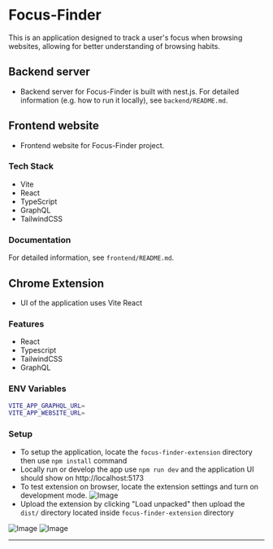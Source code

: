 # Focus-Finder
This is an application designed to track a user's focus when browsing websites, allowing for better understanding of browsing habits.

## Backend server
- Backend server for Focus-Finder is built with nest.js. For detailed information (e.g. how to run it locally), see `backend/README.md`.

## Frontend website
- Frontend website for Focus-Finder project. 

### Tech Stack
- Vite
- React
- TypeScript
- GraphQL
- TailwindCSS

### Documentation
For detailed information, see `frontend/README.md`.

## Chrome Extension
- UI of the application uses Vite React

### Features
- React
- Typescript 
- TailwindCSS
- GraphQL

### ENV Variables
``` bash
VITE_APP_GRAPHQL_URL=
VITE_APP_WEBSITE_URL=
``` 
### Setup
- To setup the application, locate the `focus-finder-extension` directory then use `npm install` command
- Locally run or develop the app use `npm run dev` and the application UI should show on http://localhost:5173
- To test extension on browser, locate the extension settings and turn on development mode.
![Image](https://uploads.linear.app/63e73cf7-d0b3-4cf8-8368-c4f61cd3ed33/05d9785e-29f0-4fbf-a695-4946091116ac/cbb699f6-87ee-4894-8591-d293d05004aa)
- Upload the extension by clicking "Load unpacked" then upload the `dist/` directory located inside `focus-finder-extension` directory

![Image](https://uploads.linear.app/63e73cf7-d0b3-4cf8-8368-c4f61cd3ed33/9eb59e1c-3d8c-4154-b60f-2a9e77f747df/99f23ed7-f811-47a2-87f2-b46e59f44c5a)
![Image](https://uploads.linear.app/63e73cf7-d0b3-4cf8-8368-c4f61cd3ed33/f573d75e-57b4-4939-be5f-169aa0e7afe5/0c010f83-c52b-4448-8c12-9089ca275bc7)

---

